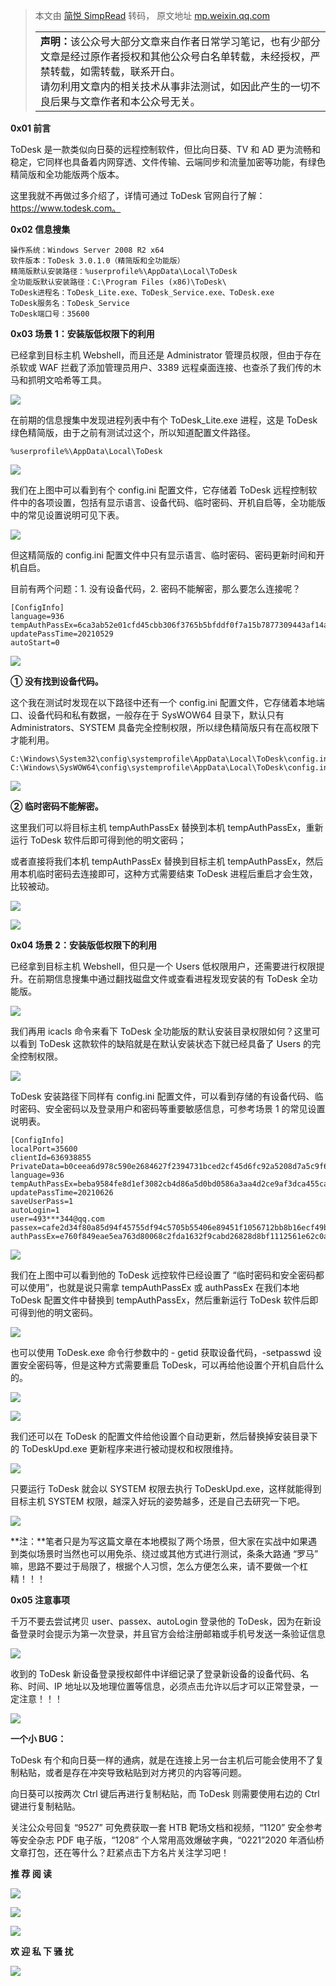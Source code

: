 > 本文由 [简悦 SimpRead](http://ksria.com/simpread/) 转码， 原文地址 [mp.weixin.qq.com](https://mp.weixin.qq.com/s/dnatpGxOb73tmF_DS5PR7Q)<table><tbody><tr><td width="557" valign="top" height="62"><section><strong>声明：</strong>该公众号大部分文章来自作者日常学习笔记，也有少部分文章是经过原作者授权和其他公众号白名单转载，未经授权，严禁转载，如需转载，联系开白。</section><section>请勿利用文章内的相关技术从事非法测试，如因此产生的一切不良后果与文章作者和本公众号无关。</section></td></tr></tbody></table>

**0x01 前言**

ToDesk 是一款类似向日葵的远程控制软件，但比向日葵、TV 和 AD 更为流畅和稳定，它同样也具备着内网穿透、文件传输、云端同步和流量加密等功能，有绿色精简版和全功能版两个版本。

这里我就不再做过多介绍了，详情可通过 ToDesk 官网自行了解：https://www.todesk.com。

**0x02 信息搜集**

```
操作系统：Windows Server 2008 R2 x64
软件版本：ToDesk 3.0.1.0（精简版和全功能版）
精简版默认安装路径：%userprofile%\AppData\Local\ToDesk
全功能版默认安装路径：C:\Program Files (x86)\ToDesk\
ToDesk进程名：ToDesk_Lite.exe、ToDesk_Service.exe、ToDesk.exe
ToDesk服务名：ToDesk_Service
ToDesk端口号：35600
```

**0x03 场景 1：安装版低权限下的利用**

已经拿到目标主机 Webshell，而且还是 Administrator 管理员权限，但由于存在杀软或 WAF 拦截了添加管理员用户、3389 远程桌面连接、也查杀了我们传的木马和抓明文哈希等工具。

![](https://mmbiz.qpic.cn/mmbiz_png/XOPdGZ2MYOcGcbiaZAGqM0ibTib92hd0w9rdcYQia5GhVoQpNdPxw6m4MM1vVzuOJHqNKs994QYYnAJ1j0Nick5dlWw/640?wx_fmt=png)

在前期的信息搜集中发现进程列表中有个 ToDesk_Lite.exe 进程，这是 ToDesk 绿色精简版，由于之前有测试过这个，所以知道配置文件路径。

```
%userprofile%\AppData\Local\ToDesk
```

![](https://mmbiz.qpic.cn/mmbiz_png/XOPdGZ2MYOcGcbiaZAGqM0ibTib92hd0w9rezuib0IuvWQibESpsyOXRJibHTaibN115dgT6b15RrPDib9mAxgzfTAvBrg/640?wx_fmt=png)

我们在上图中可以看到有个 config.ini 配置文件，它存储着 ToDesk 远程控制软件中的各项设置，包括有显示语言、设备代码、临时密码、开机自启等，全功能版中的常见设置说明可见下表。

![](https://mmbiz.qpic.cn/mmbiz_png/XOPdGZ2MYOcGcbiaZAGqM0ibTib92hd0w9rLjaeicKfVyupCU7Eltsk31NibN4yZfQLwfXnrzTMs7jPStNTscA7CSRA/640?wx_fmt=png)

但这精简版的 config.ini 配置文件中只有显示语言、临时密码、密码更新时间和开机自启。

目前有两个问题：1. 没有设备代码，2. 密码不能解密，那么要怎么连接呢？

```
[ConfigInfo]
language=936
tempAuthPassEx=6ca3ab52e01cfd45cbb306f3765b5bfddf0f7a15b7877309443af14ab699b21e22680011ee2******
updatePassTime=20210529
autoStart=0
```

![](https://mmbiz.qpic.cn/mmbiz_png/XOPdGZ2MYOcGcbiaZAGqM0ibTib92hd0w9rzV7ibrlZ72tdweOWtU4Oq919u5liaglEibWxuTjfEB3EpgsK3KfoX7l9A/640?wx_fmt=png)

**① 没有找到设备代码。**

这个我在测试时发现在以下路径中还有一个 config.ini 配置文件，它存储着本地端口、设备代码和私有数据，一般存在于 SysWOW64 目录下，默认只有 Administrators、SYSTEM 具备完全控制权限，所以绿色精简版只有在高权限下才能利用。

```
C:\Windows\System32\config\systemprofile\AppData\Local\ToDesk\config.ini
C:\Windows\SysWOW64\config\systemprofile\AppData\Local\ToDesk\config.ini
```

![](https://mmbiz.qpic.cn/mmbiz_png/XOPdGZ2MYOcGcbiaZAGqM0ibTib92hd0w9rmWffozfOD96ic9o86tawhOMiasPDXsWSbbrkT1pKKtPFG8C62lw9cYbw/640?wx_fmt=png)

**② 临时密码不能解密。**

这里我们可以将目标主机 tempAuthPassEx 替换到本机 tempAuthPassEx，重新运行 ToDesk 软件后即可得到他的明文密码；

或者直接将我们本机 tempAuthPassEx 替换到目标主机 tempAuthPassEx，然后用本机临时密码去连接即可，这种方式需要结束 ToDesk 进程后重启才会生效，比较被动。

![](https://mmbiz.qpic.cn/mmbiz_png/XOPdGZ2MYOcGcbiaZAGqM0ibTib92hd0w9r7GZshZKtO2aGCGm7cwCRpibiazwQkTeCyzfHy3Q2MOIZPF2FN4yJlGEQ/640?wx_fmt=png)

![](https://mmbiz.qpic.cn/mmbiz_png/XOPdGZ2MYOcGcbiaZAGqM0ibTib92hd0w9rJSoM13eHiaG6WiadxzWmtD6vDLhkT8GGwSL4sIicRHQNOYbaqvVYZAsUQ/640?wx_fmt=png)

**0x04 场景 2：安装版低权限下的利用**

已经拿到目标主机 Webshell，但只是一个 Users 低权限用户，还需要进行权限提升。在前期信息搜集中通过翻找磁盘文件或查看进程发现安装的有 ToDesk 全功能版。

![](https://mmbiz.qpic.cn/mmbiz_png/XOPdGZ2MYOcGcbiaZAGqM0ibTib92hd0w9rhTIVwmrbrbFUrCIZ4iayPHDbwH8HrNIWJAMNXjwuN37ICoAoibUR7Xsg/640?wx_fmt=png)

我们再用 icacls 命令来看下 ToDesk 全功能版的默认安装目录权限如何？这里可以看到 ToDesk 这款软件的缺陷就是在默认安装状态下就已经具备了 Users 的完全控制权限。

![](https://mmbiz.qpic.cn/mmbiz_png/XOPdGZ2MYOcGcbiaZAGqM0ibTib92hd0w9rYsMc3a2sia9BfGb5DiauVDRqYH42rjXQXK0w8MslwEdVWmpiaiaXOS5rzg/640?wx_fmt=png)

ToDesk 安装路径下同样有 config.ini 配置文件，可以看到存储的有设备代码、临时密码、安全密码以及登录用户和密码等重要敏感信息，可参考场景 1 的常见设置说明表。

```
[ConfigInfo]
localPort=35600
clientId=636938855
PrivateData=b0ceea6d978c590e2684627f2394731bced2cf45d6fc92a5208d7a5c9f688ebbb2f840e65e546c2a8968063937156a58fd5f4b4dbfde8ff61f
language=936
tempAuthPassEx=beba9584fe8d1ef3082cb4d86a5d0bd0586a3aa4d2ce9af3dca455cacf9e115421cdbfaf8fa8267bac392c4cd7507f2ecc7ab6b9361f
updatePassTime=20210626
saveUserPass=1
autoLogin=1
user=493***344@qq.com
passex=cafe2d34f80a85d94f45755df94c5705b55406e89451f1056712bb8b16ecf49bcf2813474158ce4526d2c75928b6516c0315cb339c83fc485d9b34ad
authPassEx=e760f849eae5ea763d80068c2fda1632f9cabd26828d8bf1112561e62c0ae7e9bcef518eaa989de00716121ed94618c2360ee81bfc87
```

![](https://mmbiz.qpic.cn/mmbiz_png/XOPdGZ2MYOcGcbiaZAGqM0ibTib92hd0w9rcKAuDxyeZXP9FaXbniaEiaVibtMeFsmsJn8tdf5zybfARsyMTTm7JucRw/640?wx_fmt=png)

我们在上图中可以看到他的 ToDesk 远控软件已经设置了 “临时密码和安全密码都可以使用”，也就是说只需拿 tempAuthPassEx 或 authPassEx 在我们本地 ToDesk 配置文件中替换到 tempAuthPassEx，然后重新运行 ToDesk 软件后即可得到他的明文密码。

![](https://mmbiz.qpic.cn/mmbiz_png/XOPdGZ2MYOcGcbiaZAGqM0ibTib92hd0w9ribCuV6NicKCVibo23kSjicTiaLiaY7QOQvbw6AmdETDKzw5VpmuTGuIlMBsw/640?wx_fmt=png)

也可以使用 ToDesk.exe 命令行参数中的 - getid 获取设备代码，-setpasswd 设置安全密码等，但是这种方式需要重启 ToDesk，可以再给他设置个开机自启什么的。

![](https://mmbiz.qpic.cn/mmbiz_png/XOPdGZ2MYOcGcbiaZAGqM0ibTib92hd0w9ryVGs5RwH5WQsu4ia5ibSNvxTib3Fx27u1CaQZ6egVmBicUnTlO8CfY9MIw/640?wx_fmt=png)

![](https://mmbiz.qpic.cn/mmbiz_png/XOPdGZ2MYOcGcbiaZAGqM0ibTib92hd0w9rapqkZA5GH7aRffuITCQQ3wHFBj4js3vu2WeseTuuxp8fzBTWH0Y9ag/640?wx_fmt=png)

我们还可以在 ToDesk 的配置文件给他设置个自动更新，然后替换掉安装目录下的 ToDeskUpd.exe 更新程序来进行被动提权和权限维持。

![](https://mmbiz.qpic.cn/mmbiz_png/XOPdGZ2MYOcGcbiaZAGqM0ibTib92hd0w9rwv48TibeiaStOMiatCNemhQvxpjibrYrnWtibsasibFv57ZQ4kR3lVCdBroQ/640?wx_fmt=png)

只要运行 ToDesk 就会以 SYSTEM 权限去执行 ToDeskUpd.exe，这样就能得到目标主机 SYSTEM 权限，越深入好玩的姿势越多，还是自己去研究一下吧。

![](https://mmbiz.qpic.cn/mmbiz_png/XOPdGZ2MYOcGcbiaZAGqM0ibTib92hd0w9raDz8bGJaML04E1mvSiaLN0icMa7QreKzey4ibFicv04kf4eOGpK9aywd8g/640?wx_fmt=png)

**注：**笔者只是为写这篇文章在本地模拟了两个场景，但大家在实战中如果遇到类似场景时当然也可以用免杀、绕过或其他方式进行测试，条条大路通 “罗马” 嘛，思路不要过于局限了，根据个人习惯，怎么方便怎么来，请不要做一个杠精！！！

**0x05 注意事项**

千万不要去尝试拷贝 user、passex、autoLogin 登录他的 ToDesk，因为在新设备登录时会提示为第一次登录，并且官方会给注册邮箱或手机号发送一条验证信息

![](https://mmbiz.qpic.cn/mmbiz_png/XOPdGZ2MYOcGcbiaZAGqM0ibTib92hd0w9rvIHEyve0rOlo6BID0H0dhfJePF4VT47lukCG2vCicJSa1a65qmTujTg/640?wx_fmt=png)

收到的 ToDesk 新设备登录授权邮件中详细记录了登录新设备的设备代码、名称、时间、IP 地址以及地理位置等信息，必须点击允许以后才可以正常登录，一定注意！！！

![](https://mmbiz.qpic.cn/mmbiz_png/XOPdGZ2MYOcGcbiaZAGqM0ibTib92hd0w9r7CDudIS5S7acTvAFE0kyLlumib85FNg2ce3aXn3JQrrdhVTnHe7F3Kw/640?wx_fmt=png)

**一个小 BUG：**

ToDesk 有个和向日葵一样的通病，就是在连接上另一台主机后可能会使用不了复制粘贴，或者是存在冲突导致粘贴到对方拷贝的内容等问题。

向日葵可以按两次 Ctrl 键后再进行复制粘贴，而 ToDesk 则需要使用右边的 Ctrl 键进行复制粘贴。

关注公众号回复 “9527” 可免费获取一套 HTB 靶场文档和视频，“1120” 安全参考等安全杂志 PDF 电子版，“1208” 个人常用高效爆破字典，“0221”2020 年酒仙桥文章打包，还在等什么？赶紧点击下方名片关注学习吧！

**推 荐 阅 读**

  

  

  

[![](https://mmbiz.qpic.cn/mmbiz_png/XOPdGZ2MYOf1BEGicRSpVMRDuaANDvrLcAcRDPBsTMEQ0pGhzmYrBp7pvhtHnb0sJiaBzhHIILwpLtxYnPjqKmibA/640?wx_fmt=png)](http://mp.weixin.qq.com/s?__biz=Mzg4NTUwMzM1Ng==&mid=2247487086&idx=1&sn=37fa19dd8ddad930c0d60c84e63f7892&chksm=cfa6aa7df8d1236bb49410e03a1678d69d43014893a597a6690a9a97af6eb06c93e860aa6836&scene=21#wechat_redirect)

[![](https://mmbiz.qpic.cn/mmbiz_png/XOPdGZ2MYOf1BEGicRSpVMRDuaANDvrLcIJDWu9lMmvjKulJ1TxiavKVzyum8jfLVjSYI21rq57uueQafg0LSTCA/640?wx_fmt=png)](http://mp.weixin.qq.com/s?__biz=Mzg4NTUwMzM1Ng==&mid=2247486961&idx=1&sn=d02db4cfe2bdf3027415c76d17375f50&chksm=cfa6a9e2f8d120f4c9e4d8f1a7cd50a1121253cb28cc3222595e268bd869effcbb09658221ec&scene=21#wechat_redirect)

[![](https://mmbiz.qpic.cn/mmbiz_png/XOPdGZ2MYOf8eyzKWPF5pVok5vsp74xolhlyLt6UPab7jQddW6ywSs7ibSeMAiae8TXWjHyej0rmzO5iaZCYicSgxg/640?wx_fmt=png)](http://mp.weixin.qq.com/s?__biz=Mzg4NTUwMzM1Ng==&mid=2247486327&idx=1&sn=71fc57dc96c7e3b1806993ad0a12794a&chksm=cfa6af64f8d1267259efd56edab4ad3cd43331ec53d3e029311bae1da987b2319a3cb9c0970e&scene=21#wechat_redirect)

**欢 迎 私 下 骚 扰**

  

  

![](https://mmbiz.qpic.cn/mmbiz_jpg/XOPdGZ2MYOdSMdwH23ehXbQrbUlOvt6Y0G8fqI9wh7f3J29AHLwmxjIicpxcjiaF2icmzsFu0QYcteUg93sgeWGpA/640?wx_fmt=jpeg)